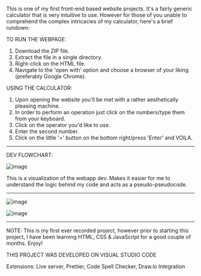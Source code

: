 This is one of my first front-end based website projects. It's a fairly generic calculator that is very intuitive to use. However for those of you unable to comprehend the complex intricacies of my calculator, here's a brief rundown:

TO RUN THE WEBPAGE:   
  1. Download the ZIP file.
  2. Extract the file in a single directory.
  3. Right-click on the HTML file.
  4. Navigate to the 'open with' option and choose a browser of your liking (preferably Google Chrome).

USING THE CALCULATOR:  

  1. Upon opening the website you'll be met with a rather aesthetically pleasing machine.
  2. In order to perform an operation just click on the numbers/type them from your keyboard.
  3. Click on the operator you'd like to use.
  4. Enter the second number.
  5. Click on the little '=' button on the bottom right/press 'Enter' and VOILA.
________________________________________________________________________________________________________________________________________________________________________________________________________
DEV FLOWCHART: 

![image](https://github.com/user-attachments/assets/20b65371-a2c2-45d9-9c18-d1c7c7d90051)

This is a visualization of the webapp dev. Makes it easier for me to understand the logic behind my code and acts as a pseudo-pseudocode.
________________________________________________________________________________________________________________________________________________________________________________________________________
![image](https://github.com/user-attachments/assets/f981bbb1-b372-4b48-80f9-e28ab342a71f)

![image](https://github.com/user-attachments/assets/75f4d98e-5aa3-409d-b3ee-91b4f7537475)

________________________________________________________________________________________________________________________________________________________________________________________________________
NOTE: This is my first ever recorded project, however prior to starting this project, I have been learning HTML, CSS & JavaScript for a good couple of months. Enjoy!

THIS PROJECT WAS DEVELOPED ON VISUAL STUDIO CODE

Extensions: Live server, Prettier, Code Spell Checker, Draw.io Integration

